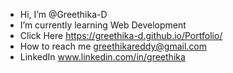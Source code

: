 -  Hi, I’m @Greethika-D
-  I’m currently learning Web Development
-  Click Here https://greethika-d.github.io/Portfolio/
-  How to reach me greethikareddy@gmail.com
-  LinkedIn       www.linkedin.com/in/greethika        


